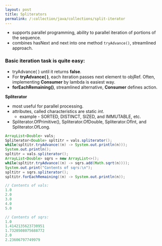```yaml
---
layout: post
title: Spliterators
permalink: /:collection/java/collections/split-iterator
---
```


* supports parallel programming, ability to parallel iteration of portions of the sequence.
* combines hasNext and next into one method `tryAdvance()`, streamlined approach.

### Basic iteration task is quite easy:
* tryAdvance( ) until it returns **false**.
* For **tryAdvance( )**, each iteration passes next element to objRef. Often, implementing **Consumer** by lambda is easiest way.
* **forEachRemaining()**, streamlined alternative, **Consumer** defines action. 

**Spliterator**
* most useful for parallel processing.
* attributes, called characteristics are static *int*. 
	- example - SORTED, DISTINCT, SIZED, and IMMUTABLE, etc.
* Spliterator.OfPrimitive(), Spliterator.OfDouble, Spliterator.OfInt, and Spliterator.OfLong.

```java
ArrayList<Double> vals;
Spliterator<Double> spltitr = vals.spliterator();
while(spltitr.tryAdvance((n) -> System.out.println(n)));
System.out.println();
spltitr = vals.spliterator();
ArrayList<Double> sqrs = new ArrayList<>();
while(spltitr.tryAdvance((n) -> sqrs.add(Math.sqrt(n))));
System.out.print("Contents of sqrs:\n");
spltitr = sqrs.spliterator();
spltitr.forEachRemaining((n) -> System.out.println(n));

// Contents of vals:
1.0
2.0
3.0
4.0
5.0

// Contents of sqrs:
1.0
1.4142135623730951
1.7320508075688772
2.0
2.23606797749979
```